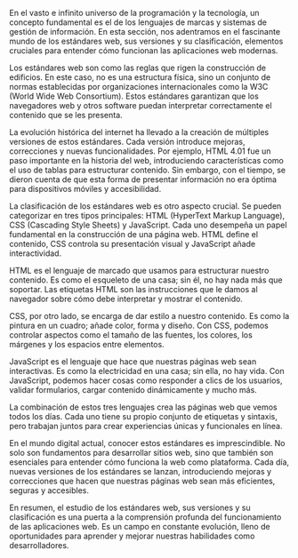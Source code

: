 En el vasto e infinito universo de la programación y la tecnología, un concepto fundamental es el de los lenguajes de marcas y sistemas de gestión de información. En esta sección, nos adentramos en el fascinante mundo de los estándares web, sus versiones y su clasificación, elementos cruciales para entender cómo funcionan las aplicaciones web modernas.

Los estándares web son como las reglas que rigen la construcción de edificios. En este caso, no es una estructura física, sino un conjunto de normas establecidas por organizaciones internacionales como la W3C (World Wide Web Consortium). Estos estándares garantizan que los navegadores web y otros software puedan interpretar correctamente el contenido que se les presenta.

La evolución histórica del internet ha llevado a la creación de múltiples versiones de estos estándares. Cada versión introduce mejoras, correcciones y nuevas funcionalidades. Por ejemplo, HTML 4.01 fue un paso importante en la historia del web, introduciendo características como el uso de tablas para estructurar contenido. Sin embargo, con el tiempo, se dieron cuenta de que esta forma de presentar información no era óptima para dispositivos móviles y accesibilidad.

La clasificación de los estándares web es otro aspecto crucial. Se pueden categorizar en tres tipos principales: HTML (HyperText Markup Language), CSS (Cascading Style Sheets) y JavaScript. Cada uno desempeña un papel fundamental en la construcción de una página web. HTML define el contenido, CSS controla su presentación visual y JavaScript añade interactividad.

HTML es el lenguaje de marcado que usamos para estructurar nuestro contenido. Es como el esqueleto de una casa; sin él, no hay nada más que soportar. Las etiquetas HTML son las instrucciones que le damos al navegador sobre cómo debe interpretar y mostrar el contenido.

CSS, por otro lado, se encarga de dar estilo a nuestro contenido. Es como la pintura en un cuadro; añade color, forma y diseño. Con CSS, podemos controlar aspectos como el tamaño de las fuentes, los colores, los márgenes y los espacios entre elementos.

JavaScript es el lenguaje que hace que nuestras páginas web sean interactivas. Es como la electricidad en una casa; sin ella, no hay vida. Con JavaScript, podemos hacer cosas como responder a clics de los usuarios, validar formularios, cargar contenido dinámicamente y mucho más.

La combinación de estos tres lenguajes crea las páginas web que vemos todos los días. Cada uno tiene su propio conjunto de etiquetas y sintaxis, pero trabajan juntos para crear experiencias únicas y funcionales en línea.

En el mundo digital actual, conocer estos estándares es imprescindible. No solo son fundamentos para desarrollar sitios web, sino que también son esenciales para entender cómo funciona la web como plataforma. Cada día, nuevas versiones de los estándares se lanzan, introduciendo mejoras y correcciones que hacen que nuestras páginas web sean más eficientes, seguras y accesibles.

En resumen, el estudio de los estándares web, sus versiones y su clasificación es una puerta a la comprensión profunda del funcionamiento de las aplicaciones web. Es un campo en constante evolución, lleno de oportunidades para aprender y mejorar nuestras habilidades como desarrolladores.
